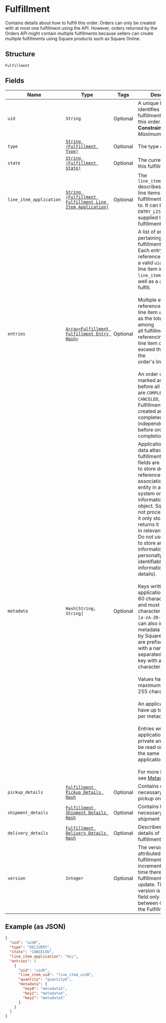 
# Fulfillment

Contains details about how to fulfill this order.
Orders can only be created with at most one fulfillment using the API.
However, orders returned by the Orders API might contain multiple fulfillments because sellers can create multiple fulfillments using Square products such as Square Online.

## Structure

`Fulfillment`

## Fields

| Name | Type | Tags | Description |
|  --- | --- | --- | --- |
| `uid` | `String` | Optional | A unique ID that identifies the fulfillment only within this order.<br>**Constraints**: *Maximum Length*: `60` |
| `type` | [`String (Fulfillment Type)`](../../doc/models/fulfillment-type.md) | Optional | The type of fulfillment. |
| `state` | [`String (Fulfillment State)`](../../doc/models/fulfillment-state.md) | Optional | The current state of this fulfillment. |
| `line_item_application` | [`String (Fulfillment Fulfillment Line Item Application)`](../../doc/models/fulfillment-fulfillment-line-item-application.md) | Optional | The `line_item_application` describes what order line items this fulfillment applies<br>to. It can be `ALL` or `ENTRY_LIST` with a supplied list of fulfillment entries. |
| `entries` | [`Array<Fulfillment Fulfillment Entry Hash>`](../../doc/models/fulfillment-fulfillment-entry.md) | Optional | A list of entries pertaining to the fulfillment of an order. Each entry must reference<br>a valid `uid` for an order line item in the `line_item_uid` field, as well as a `quantity` to<br>fulfill.<br><br>Multiple entries can reference the same line item `uid`, as long as the total quantity among<br>all fulfillment entries referencing a single line item does not exceed the quantity of the<br>order's line item itself.<br><br>An order cannot be marked as `COMPLETED` before all fulfillments are `COMPLETED`,<br>`CANCELED`, or `FAILED`. Fulfillments can be created and completed independently<br>before order completion. |
| `metadata` | `Hash[String, String]` | Optional | Application-defined data attached to this fulfillment. Metadata fields are intended<br>to store descriptive references or associations with an entity in another system or store brief<br>information about the object. Square does not process this field; it only stores and returns it<br>in relevant API calls. Do not use metadata to store any sensitive information (such as personally<br>identifiable information or card details).<br><br>Keys written by applications must be 60 characters or less and must be in the character set<br>`[a-zA-Z0-9_-]`. Entries can also include metadata generated by Square. These keys are prefixed<br>with a namespace, separated from the key with a ':' character.<br><br>Values have a maximum length of 255 characters.<br><br>An application can have up to 10 entries per metadata field.<br><br>Entries written by applications are private and can only be read or modified by the same<br>application.<br><br>For more information, see [Metadata](https://developer.squareup.com/docs/build-basics/metadata). |
| `pickup_details` | [`Fulfillment Pickup Details Hash`](../../doc/models/fulfillment-pickup-details.md) | Optional | Contains details necessary to fulfill a pickup order. |
| `shipment_details` | [`Fulfillment Shipment Details Hash`](../../doc/models/fulfillment-shipment-details.md) | Optional | Contains the details necessary to fulfill a shipment order. |
| `delivery_details` | [`Fulfillment Delivery Details Hash`](../../doc/models/fulfillment-delivery-details.md) | Optional | Describes delivery details of an order fulfillment. |
| `version` | `Integer` | Optional | The version number attributed to the fulfillment and incremented every time there is a<br>fulfillment-related update. The fulfillment version is an internal field only for use<br>between Orders and the Fulfillment service. |

## Example (as JSON)

```json
{
  "uid": "uid0",
  "type": "DELIVERY",
  "state": "CANCELED",
  "line_item_application": "ALL",
  "entries": [
    {
      "uid": "uid0",
      "line_item_uid": "line_item_uid0",
      "quantity": "quantity6",
      "metadata": {
        "key0": "metadata3",
        "key1": "metadata4",
        "key2": "metadata5"
      }
    }
  ]
}
```

